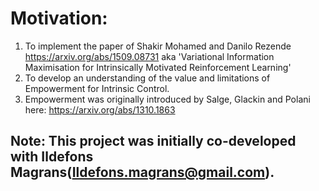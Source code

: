 # Motivation: 
1. To implement the paper of Shakir Mohamed and Danilo Rezende https://arxiv.org/abs/1509.08731 
aka 'Variational Information Maximisation for Intrinsically Motivated Reinforcement Learning'
2. To develop an understanding of the value and limitations of Empowerment for Intrinsic Control. 
3. Empowerment was originally introduced by Salge, Glackin and Polani here: https://arxiv.org/abs/1310.1863

## Note: This project was initially co-developed with Ildefons Magrans(Ildefons.magrans@gmail.com).  
